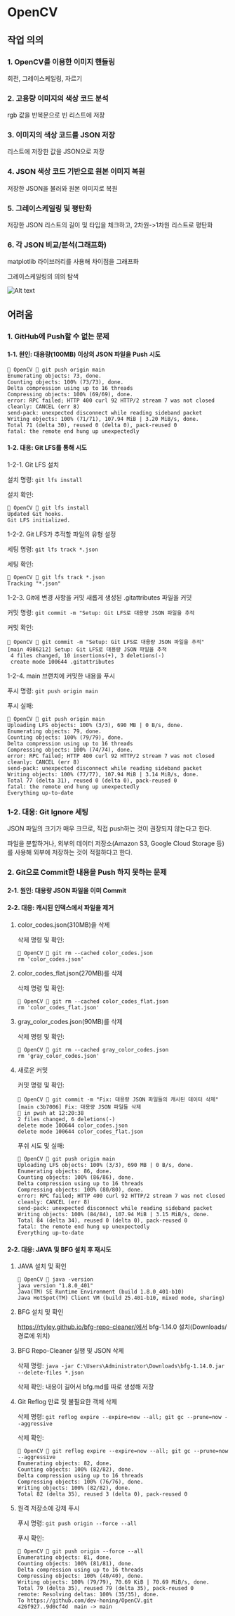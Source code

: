 # OpenCV

## 작업 의의
### 1. OpenCV를 이용한 이미지 핸들링
회전, 그레이스케일링, 자르기
### 2. 고용량 이미지의 색상 코드 분석
rgb 값을 반복문으로 빈 리스트에 저장
### 3. 이미지의 색상 코드를 JSON 저장
리스트에 저장한 값을 JSON으로 저장
### 4. JSON 색상 코드 기반으로 원본 이미지 복원
저장한 JSON을 불러와 원본 이미지로 복원
### 5. 그레이스케일링 및 평탄화
저장한 JSON 리스트의 길이 및 타입을 체크하고, 2차원->1차원 리스트로 평탄화
### 6. 각 JSON 비교/분석(그래프화)
matplotlib 라이브러리를 사용해 차이점을 그래프화

그레이스케일링의 의의 탐색

![Alt text](image.png)


## 어려움
### 1. GitHub에 Push할 수 없는 문제
#### 1-1. 원인: 대용량(100MB) 이상의 JSON 파일을 Push 시도
```
 OpenCV  git push origin main
Enumerating objects: 73, done.
Counting objects: 100% (73/73), done.
Delta compression using up to 16 threads
Compressing objects: 100% (69/69), done.
error: RPC failed; HTTP 400 curl 92 HTTP/2 stream 7 was not closed cleanly: CANCEL (err 8)
send-pack: unexpected disconnect while reading sideband packet
Writing objects: 100% (71/71), 107.94 MiB | 3.20 MiB/s, done.
Total 71 (delta 30), reused 0 (delta 0), pack-reused 0
fatal: the remote end hung up unexpectedly
```
#### 1-2. 대응: Git LFS를 통해 시도
1-2-1. Git LFS 설치

설치 명령: `git lfs install`

설치 확인: 
```
 OpenCV  git lfs install
Updated Git hooks.
Git LFS initialized.
```

1-2-2. Git LFS가 추적할 파일의 유형 설정

세팅 명령: `git lfs track *.json`

세팅 확인:
```
 OpenCV  git lfs track *.json
Tracking "*.json"
```

1-2-3. Git에 변경 사항을 커밋
새롭게 생성된 .gitattributes 파일을 커밋

커밋 명령: `git commit -m "Setup: Git LFS로 대용량 JSON 파일을 추적`

커밋 확인: 
```
 OpenCV  git commit -m "Setup: Git LFS로 대용량 JSON 파일을 추적"
[main 4986212] Setup: Git LFS로 대용량 JSON 파일을 추적
 4 files changed, 10 insertions(+), 3 deletions(-)
 create mode 100644 .gitattributes
```

1-2-4. main 브랜치에 커밋한 내용을 푸시

푸시 명령: `git push origin main`

푸시 실패: 

```
 OpenCV  git push origin main
Uploading LFS objects: 100% (3/3), 690 MB | 0 B/s, done.
Enumerating objects: 79, done.
Counting objects: 100% (79/79), done.
Delta compression using up to 16 threads
Compressing objects: 100% (74/74), done.
error: RPC failed; HTTP 400 curl 92 HTTP/2 stream 7 was not closed cleanly: CANCEL (err 8)
send-pack: unexpected disconnect while reading sideband packet
Writing objects: 100% (77/77), 107.94 MiB | 3.14 MiB/s, done.
Total 77 (delta 31), reused 0 (delta 0), pack-reused 0
fatal: the remote end hung up unexpectedly
Everything up-to-date
```

### 1-2. 대응: Git Ignore 세팅
JSON 파일의 크기가 매우 크므로, 직접 push하는 것이 권장되지 않는다고 한다.

파일을 분할하거나, 외부의 데이터 저장소(Amazon S3, Google Cloud Storage 등)를 사용해 외부에 저장하는 것이 적절하다고 한다.

### 2. Git으로 Commit한 내용을 Push 하지 못하는 문제
#### 2-1. 원인: 대용량 JSON 파일을 이미 Commit
#### 2-2. 대응: 캐시된 인덱스에서 파일을 제거
1. color_codes.json(310MB)을 삭제
    
    삭제 명령 및 확인: 
    ```
     OpenCV  git rm --cached color_codes.json
    rm 'color_codes.json'
    ```

2. color_codes_flat.json(270MB)를 삭제

    삭제 명령 및 확인:
    ```
     OpenCV  git rm --cached color_codes_flat.json
    rm 'color_codes_flat.json'
    ```

3. gray_color_codes.json(90MB)를 삭제
    
    삭제 명령 및 확인:
    ```
     OpenCV  git rm --cached gray_color_codes.json
    rm 'gray_color_codes.json'
    ```

4. 새로운 커밋
    
    커밋 명령 및 확인:
    ```
     OpenCV  git commit -m "Fix: 대용량 JSON 파일들의 캐시된 데이터 삭제"
    [main c3b7006] Fix: 대용량 JSON 파일들 삭제                                                                   in pwsh at 12:20:38
    2 files changed, 6 deletions(-)
    delete mode 100644 color_codes.json
    delete mode 100644 color_codes_flat.json
    ```

    푸쉬 시도 및 실패:
    ```
     OpenCV  git push origin main
    Uploading LFS objects: 100% (3/3), 690 MB | 0 B/s, done.
    Enumerating objects: 86, done.
    Counting objects: 100% (86/86), done.
    Delta compression using up to 16 threads
    Compressing objects: 100% (80/80), done.
    error: RPC failed; HTTP 400 curl 92 HTTP/2 stream 7 was not closed cleanly: CANCEL (err 8)
    send-pack: unexpected disconnect while reading sideband packet
    Writing objects: 100% (84/84), 107.94 MiB | 3.15 MiB/s, done.
    Total 84 (delta 34), reused 0 (delta 0), pack-reused 0
    fatal: the remote end hung up unexpectedly
    Everything up-to-date
    ```

#### 2-2. 대응: JAVA 및 BFG 설치 후 재시도
1. JAVA 설치 및 확인
    ```
     OpenCV  java -version
    java version "1.8.0_401"
    Java(TM) SE Runtime Environment (build 1.8.0_401-b10)
    Java HotSpot(TM) Client VM (build 25.401-b10, mixed mode, sharing)
    ```

2. BFG 설치 및 확인

    https://rtyley.github.io/bfg-repo-cleaner/에서 bfg-1.14.0 설치(Downloads/ 경로에 위치)

3. BFG Repo-Cleaner 실행 및 JSON 삭제
    
    삭제 명령: `java -jar C:\Users\Administrator\Downloads\bfg-1.14.0.jar --delete-files *.json`

    삭제 확인: 
    내용이 길어서 bfg.md를 따로 생성해 저장

4. Git Reflog 만료 및 불필요한 객체 삭제
    
    삭제 명령: `git reflog expire --expire=now --all; git gc --prune=now --aggressive`

    삭제 확인: 
    ```
     OpenCV  git reflog expire --expire=now --all; git gc --prune=now --aggressive
    Enumerating objects: 82, done.
    Counting objects: 100% (82/82), done.
    Delta compression using up to 16 threads
    Compressing objects: 100% (76/76), done.
    Writing objects: 100% (82/82), done.
    Total 82 (delta 35), reused 3 (delta 0), pack-reused 0
    ```

5. 원격 저장소에 강제 푸시
    
    푸시 명령: `git push origin --force --all`

    푸시 확인: 
    ```
     OpenCV  git push origin --force --all
    Enumerating objects: 81, done.
    Counting objects: 100% (81/81), done.
    Delta compression using up to 16 threads
    Compressing objects: 100% (40/40), done.
    Writing objects: 100% (79/79), 70.69 KiB | 70.69 MiB/s, done.
    Total 79 (delta 35), reused 79 (delta 35), pack-reused 0
    remote: Resolving deltas: 100% (35/35), done.
    To https://github.com/dev-honing/OpenCV.git
    426f927..9d0cf4d  main -> main
    ```